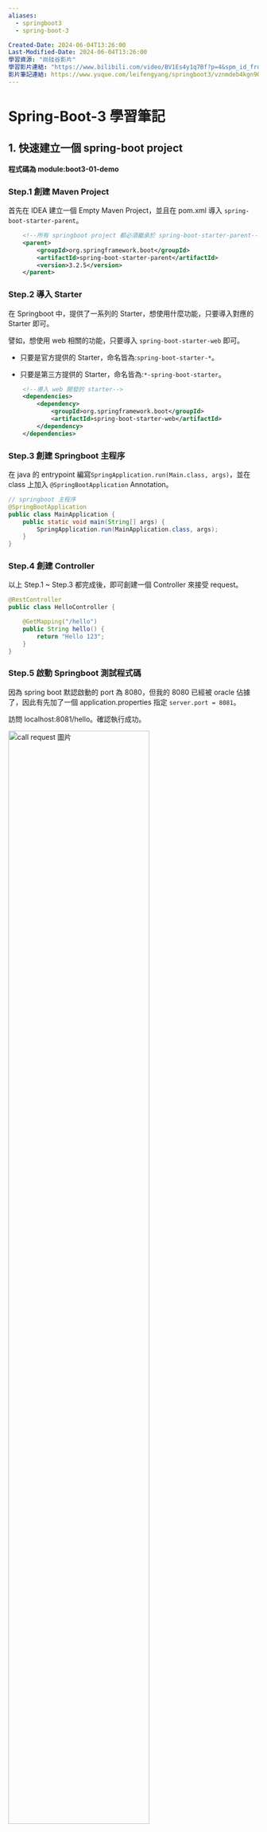 ```yaml
---
aliases:
  - springboot3
  - spring-boot-3

Created-Date: 2024-06-04T13:26:00
Last-Modified-Date: 2024-06-04T13:26:00
學習資源: "尚硅谷影片"
學習影片連結: "https://www.bilibili.com/video/BV1Es4y1q7Bf?p=4&spm_id_from=pageDriver&vd_source=761768e2c11632de30fd3e6fab20e591"
影片筆記連結: https://www.yuque.com/leifengyang/springboot3/vznmdeb4kgn90vrx#cYdbS
---
```


# Spring-Boot-3 學習筆記

## 1. 快速建立一個 spring-boot project

**程式碼為 module:boot3-01-demo**

### Step.1 創建 Maven Project

首先在 IDEA 建立一個 Empty Maven Project，並且在 pom.xml 導入 `spring-boot-starter-parent`。

```xml
    <!--所有 springboot project 都必須繼承於 spring-boot-starter-parent-->
    <parent>
        <groupId>org.springframework.boot</groupId>
        <artifactId>spring-boot-starter-parent</artifactId>
        <version>3.2.5</version>
    </parent>
```

### Step.2 導入 Starter

在 Springboot 中，提供了一系列的 Starter，想使用什麼功能，只要導入對應的 Starter 即可。

譬如，想使用 web 相關的功能，只要導入 `spring-boot-starter-web` 即可。

- 只要是官方提供的 Starter，命名皆為:`spring-boot-starter-*`。

- 只要是第三方提供的 Starter，命名皆為:`*-spring-boot-starter`。

```xml
    <!--導入 web 開發的 starter-->
    <dependencies>
        <dependency>
            <groupId>org.springframework.boot</groupId>
            <artifactId>spring-boot-starter-web</artifactId>
        </dependency>
    </dependencies>
```

### Step.3 創建 Springboot 主程序

在 java 的 entrypoint 編寫`SpringApplication.run(Main.class, args)`，並在 class 上加入 `@SpringBootApplication` Annotation。

```java
// springboot 主程序
@SpringBootApplication
public class MainApplication {
    public static void main(String[] args) {
        SpringApplication.run(MainApplication.class, args);
    }
}
```

### Step.4 創建 Controller

以上 Step.1 ~ Step.3 都完成後，即可創建一個 Controller 來接受 request。

```java
@RestController
public class HelloController {

    @GetMapping("/hello")
    public String hello() {
        return "Hello 123";
    }
}
```

### Step.5 啟動 Springboot 測試程式碼

因為 spring boot 默認啟動的 port 為 8080，但我的 8080 已經被 oracle 佔據了，因此有先加了一個 application.properties 指定 `server.port = 8081`。

訪問 localhost:8081/hello。確認執行成功。

<img src="img/Snipaste_2024-06-04_13-56-54.jpg" alt="call request 圖片" style="width:75%"/>

### 打包 springboot

若是想打包 springboot 須在 maven 導入 springboot 提供的插件。

```xml
    <!--springboot 提供的打包插件-->
    <build>
        <plugins>
            <plugin>
                <groupId>org.springframework.boot</groupId>
                <artifactId>spring-boot-maven-plugin</artifactId>
            </plugin>
        </plugins>
    </build>
```

接下來執行 `mvn clean package` 生成 jar 包，即可透過 `java -jar demo.jar` 運行 springboot project。

<img src="img/Snipaste_2024-06-04_14-06-39.jpg" alt="java 運行圖片" style="width:100%"/>

#### springboot 提供的打包插件與 maven 原生的差別

>##### jar 檔差別
>
>- 透過標準的`maven-jar-plugin`打包的 jar 檔只會包含者這個 project 自身的`.class file`和 `resource file` ，並不包含者第三方依賴的 jar 檔，因此運行時得手動添加使用到的第三方依賴 jar 包。
>- springboot 打包的 jar 檔會包含者 project 自身的 `.class file`和`resource file`外，也包含者第三方依賴，因此運行時只要確保環境有安裝 java，即可透過 `java -jar`運行 springboot 程式。

>##### war 檔差別
>
>- war 檔的差異則較小，不管是 maven、springboot 打包出來的 war 檔都會包含者第三方依賴，而springboot 的 war 檔則可以自由的選擇要用內嵌的 web server 還是把 springboot.war 放到外部 web server 運行。

springboot 可以直接打包成 jar 檔運行，而不必放到 web server，就是因為已經內嵌了 tomcat，而透過 springboot 插件打包出來的 jar 檔，也包含者 tomcat 等第三方依賴，因此才可直接透過 `java -jar`運行。

---

### springboot 特性總結

透過以上 quick start 可以知道 springboot 具有以下特性，或是解決了以下問題。

#### 1. 簡化整合

若是以前單獨使用 spring mvc 的場景，那如果要開發 web 功能，就需要在 pom.xml
導入 servlet、tomcat、spring-mvc 等諸多依賴，而 springboot 現在透過 maven 依賴傳遞的特性，整合了各種 Starter 啟動器，如果我們想使用 web 相關的功能，只需要導入`spring-boot-starter-web`即可，而`spring-boot-starter-web`裡面也可看到又導入了其他 Starter，譬如`spring-boot-starter-tomcat`等等。

***因此，springboot 大大的簡化了我們在 pom.xml 導入依賴的配置。***

springboot 官方提供的 Starter:[官方連結](https://docs.spring.io/spring-boot/reference/using/build-systems.html#using.build-systems.starters)

- 只要是 springboot 官方提供的 Starter，命名皆為:`spring-boot-starter-*`。

- 只要是第三方提供的 Starter，命名皆為:`*-spring-boot-starter`。

#### 2. 簡化配置

若是單獨使用 spring mvc 的話，需要自己在 web.xml 或使用 @Configuration 來配置 DispatcherServlet，還要配置 ioc container，掃描範圍等等。

但使用 springboot 後，在 springboot 都有默認配置幫我們先做了這些事情，簡化了
我們還要自己配置的步驟，若默認配置不滿足需求，也可以透過 `application.propertties`來客製化需求。

`application.properties`:

- springboot 的配置都集中在這檔案，只需要修改此檔案即可。
- 配置屬性都有默認值。
- 具體有哪些屬性:[官方文檔](https://docs.spring.io/spring-boot/appendix/application-properties/index.html#appendix.application-properties)

#### 3. 簡化維運

如果想修改一個 jar 包的一些配置，不需要再重新打包，只要在 jar 包同層的資料夾下
修改 application.properties 即可。

### Spring Initializr

就 IDEA 一個建立 springboot project 的功能，在 IDEA 2024 版已經改名成
Spring Boot 了。

## 2.原理分析

### 1. 依賴管理機制

#### 1. 為什麼導入 `spring-boot-starter-web` 就將相關的 web 依賴都導入進來?

這是因為 springboot 已經將 web 開發場景會用到的 dependency 都寫好在 `spring-boot-starter-web`裡了，若查看`spring-boot-starter-web`，會看到裡面還有個 dependency `spring-boot-starter-tomcat`，而這個 `starter-tomcat`也寫好了 tomcat 會使用到的 dependency，因此只要導入`spring-boot-starter-web`，就會透過 maven 依賴傳遞的特性將這些 dependency 傳遞進來。

#### 2. 為什麼版本號都不用定義?

每個 springboot 都會繼承`spring-boot-starter-parent` 為父工程，
而`spring-boot-starter-parent` 又繼承於 `spring-boot-dependencies`，
在`spring-boot-dependencies`中會將所有版本號都定義好。

如此一來，我們就不用自己去定義版本，不用嘗試哪些版本是有衝突的。
當然沒被 `spring-boot-starter-parent` 管理到的 dependency 依然需要自己寫版本號。

<img src="img/Snipaste_2024-06-04_16-19-37.jpg" alt="原理圖" style="width:50%" />

### 2. 自動配置機制

#### 1.初步理解

以前需要手動編寫 .xml 或 configuration class 去配置一些核心組件，譬如 DispatcherServlet、
ViewResolver 等等，而現在只要導入對應的 Starter 後即可馬上使用，springboot 會自動的
幫我們配置好這些組件。

以下code，若透過 IDEA debug mode 的 Evaluate Expression 去查看 `applicationContext.getBeanDefinitionNames()` 能看到裡面確實有 DispatcherServlet 這個 Bean。

```java
@SpringBootApplication
public class Boot302DemoApplication {

    public static void main(String[] args) {
        ConfigurableApplicationContext applicationContext = SpringApplication.run(Boot302DemoApplication.class, args);
        System.out.println("stop");
    }
}
```

##### 默認的 package scan 規則

- 以前需要在 .xml 或 @ComponentScan 去指定包掃描的路徑，而在 springboot 中預設就是**掃描主程序class所在的 package 及其子 package**。
- @SpringBootApplication Annotation 所在的 class 即是主程序 class。
- 若想自定義掃描路徑，可透過 `@SpringBootApplication(scanBasePackages = "path")` 或 添加`@ComponentScan` 在主程序上，之所以可以這麼做，是因為`@SpringBootApplication`本來就是由`@ComponentScan`所組成的。

<img src="img/Snipaste_2024-06-04_16-45-08.jpg" alt="SpringBootApplicaiton Annotation" style="width:50%"/>

##### 配置屬性的默認值

在 application.properties 中，實際上每個屬性都會被綁定到某個 class 的屬性上。
譬如以 `server.port` 為例，若對 application.properties 的 `server.port` 用 ctrl + 左鍵
會導到 `ServerProperties.class` 上，而所有的屬性都是如此，會被綁定到某個 class 上。

##### 簡介自動配置的原理

若觀察`spring-boot-starter-web`等 starter，會看到都導入了一個`spring-boot-starter`，而這個`spring-boot-starter`又導入了`spring-boot-autoconfigure`，而這個`spring-boot-autoconfigure`編寫了很多 autoconfiguration class，只要導入對應的 starter，就會開啟哪個 starter 的 autoconfiguration class。

至於這些 autoconfigutation class 具體是在哪邊被 springboot 執行，目前還沒弄懂。

<img src="img/Snipaste_2024-06-04_17-03-41.jpg" alt="autoconfiguration" style="width:50%"/>

## 3. 常用註解、條件註解

### 1. 常用註解

這邊的 Annotation 功能要搞明白，後續自動配置原理會用到。

因為除了 @import 外都明白功能，故只介紹 @import。

### @import

@import 的功能是用來導入 class 成為 Bean，而組件的名字為全類名。

```java
@Configuration
@Import(要導入的 class)
public class MyConfig {
}
```

### 2. 條件註解

@ConditionalOnClass：如果類路徑中存在這個類，則觸發指定行為

@ConditionalOnMissingClass：如果類路徑中不存在這個類，則觸發指定行為

@ConditionalOnBean：如果容器中存在這個Bean（元件），則觸發指定行為

@ConditionalOnMissingBean：如果容器中不存在這個Bean（組件），則觸發指定行為

如果條件註解是加到 configuration class 上的話，則註解生效，整個 configuration class 才生效。

如果是加到 @Component class 上，效果會不會是條件註解生效，才把 class 加到 IOC 呢，還有待測試。

#### 條件註解範例

 先添加 druid dependency，然後配置以下 configuration。

 ```java
 @Configuration
public class MyConfig {

    @Bean
    @ConditionalOnClass(name="com.alibaba.druid.FastsqlException")
    public Cat cat01() {
        return new Cat();
    }

    @Bean
    @ConditionalOnMissingClass(value = "com.alibaba.druid.FastsqlException")
    public Dog dog01() {
        return new Dog();
    }
}
 ```

可以看到是 cat01 被加入到 IOC。

<img src="img/Snipaste_2024-06-04_18-37-34.jpg" alt="條件註解範例" style="width:50%"/>

### 3.屬性綁定

將 IOC Container 中的 Bean 的屬性值與配置文件(application.properties)的配置項的值進行綁定。

- @ConfigurationProperties

- @EnableConfigurationProperties

#### @ConfigurationProperties 範例

`@ConfigurationProperties`並不會把 Class 放到 IOC Container，因此要自己手動加上
`@Component` 或 `@Bean`。

>application.properties
>
>```properties
>pig.id=1
>pig.name=瓜瓜
>pig.age=21
>```

>Pig Class
>
>```java
>// 要記得加上 setter、getter 給底層調用
>@ConfigurationProperties(prefix = "pig")
>@Component
>@Data
>public class Pig {
>    Integer id;
>    String name;
>    Integer age;
>}
>```

<img src="img/Snipaste_2024-06-05_13-29-40.jpg" alt="result" style="width:50%"/>

#### @EnableConfigurationProperties 範例

- 在`@ConfigurationProperties`的介紹中有說到要把 class 變成 Bean 則`@ConfigurationProperties`才會生效，而`@EnableConfigurationProperties`則提供了另種使`@EnableConfigurationProperties`生效的方式。

```java
@Data
@ConfigurationProperties(prefix = "sheep")
public class Sheep {
    Integer id;
    String name;
    Integer age;
}
```

透過在啟動類或配置類添加`@EnableConfigurationProperties`使`@ConfigurationProperties`也能生效。

```java
@SpringBootApplication
@EnableConfigurationProperties(value = Sheep.class)
public class Boot302DemoApplication {

    public static void main(String[] args) {
        ConfigurableApplicationContext applicationContext = SpringApplication.run(Boot302DemoApplication.class, args);
        System.out.println("stop");
    }
}
```

- 因為 spring-boot 默認只掃描`@SpringBootApplication`所在的 package，因此就算導入的第三方依賴有添加@`Component`、`ConfigurationProperties`等註解也沒用，因為 spring-boot 根本掃描不到，因此就可透過`@EnableConfigurationProperties`來使第三方依賴的 class 進行屬性綁定並添加到 IOC Container。

## SpringBoot 自動配置完整流程

以`spring-boot-starter-web`為例。

1. 導入`spring-boot-starter-web`後會透過依賴傳遞導入`spring-boot-starter`，而這個`spring-boot-starter`是所有 starter 都會導入的一個依賴，是自動配置的核心依賴。

2. `spring-boot-starter`也會透過依賴傳遞導入`spring-boot-autoconfigure`，而`spring-boot-autoconfigure`則定義了各個 starter 的 autoconfiguration class，像是在`package org.springframework.boot.autoconfigure.web.servlet`下就定義了`DispatcherServletAutoConfiguration.class`。
從下圖可以看到，只要 class path 下有者`DispatcherServlet.class`這個 configuration class 才會生效。<img src="img/Snipaste_2024-06-05_17-02-04.jpg" alt="自動配置圖" style="width:100%"/>
而在`DispatcherServletAutoConfiguration`裡有個 Method 能看到就是註冊`DispatcherServlet`的。

```java
@Bean(name = DEFAULT_DISPATCHER_SERVLET_BEAN_NAME)
public DispatcherServlet dispatcherServlet(WebMvcProperties webMvcProperties) {
    DispatcherServlet dispatcherServlet = new DispatcherServlet();
    dispatcherServlet.setDispatchOptionsRequest(webMvcProperties.isDispatchOptionsRequest());
    dispatcherServlet.setDispatchTraceRequest(webMvcProperties.isDispatchTraceRequest());
    configureThrowExceptionIfNoHandlerFound(webMvcProperties, dispatcherServlet);
    dispatcherServlet.setPublishEvents(webMvcProperties.isPublishRequestHandledEvents());
    dispatcherServlet.setEnableLoggingRequestDetails(webMvcProperties.isLogRequestDetails());
    return dispatcherServlet;
}
```

>能看到 `spring-boot-autoconfigure.org`下寫了所有 starter 的 autoconfigure。
>
><img src="img/Snipaste_2024-06-05_17-15-50.jpg" alt="autocon.jar" style="width:50%"/>

因此，現在知道並不是所有 auto configuration 都會生效，springboot 透過條件註解來決定生效的條件，譬如，只有當導入`spring-boot-starter-web`後，在 class path 下存在 `DispatcherServlet.class`後，`DispatcherServletAutoConfiguration`才會生效。

3. 雖然在`spring-boot-autoconfigure`已經寫好了所有 starter 的 auto configuration，但 springboot 默認只掃描 `@SpringBootApplication` 所在的 package 及其子包，是掃不到`spring-boot-autoconfigure`下的配置類的，所以儘管 auto configuration 是生效的，但springboot 根本加載不到它們，因此 spring-boot 是透過`@SpringBootApplication`->`@EnableAutoConfiguration`->`@Import(AutoConfigurationImportSelector.class)`先去註冊`AutoConfigurationImportSelector`成為 Bean 後，然後調用`AutoConfigurationImportSelector.getAutoConfigurationEntry()`方法去獲得 auto configuration class，其中在`getAutoConfigurationEntry()`裡會看到調用了`getCandidateConfigurations()`，而就是在這裡去獲得`spring-boot-autoconfigure`裡的自動配置類的。

>`AutoConfigurationImportSelector.getCandidateConfigurations()`
>
>實際上是透過 `ImportCandidates.load` 去加載配置類的，點進去能看到實際上去加載配置類的 path 就是 META-INF/spring/org.springframework.boot.autoconfigure.AutoConfiguration.imports，而在 imports 裡則定義了所有自動配置類的 path。
>
>```java
>protected List<String> getCandidateConfigurations(AnnotationMetadata metadata, >AnnotationAttributes attributes) {
>    List<String> configurations = ImportCandidates.load(AutoConfiguration.class, >getBeanClassLoader())
>		.getCandidates();
>	Assert.notEmpty(configurations,
>			"No auto configuration classes found in "
>					+ ".META-INF/spring/org.springframework.boot.autoconfigure.>AutoConfiguration.imports If you "
>					+ "are using a custom packaging, make sure that file is correct.");
>	return configurations;
>}
>```

><img src="img/Snipaste_2024-06-06_11-58-47.jpg" alt="imports圖" style="width:100%"/>

4. application.properties 的原理

- 以 tomcat 為例，在`EmbeddedWebServerFactoryCustomizerAutoConfiguration`裡有者配置 tomcat 的方法。

  ```java
          @Bean
        public TomcatWebServerFactoryCustomizer tomcatWebServerFactoryCustomizer(Environment environment, ServerProperties serverProperties) {
            return new TomcatWebServerFactoryCustomizer(environment, serverProperties);
        }
  ```

  可以看到傳了一個 `ServerProperties` 當作 tomcat 的配置文件，而這個`ServerProperties`就是透過`@EnableConfigurationProperties`去導入進來的。
  <img src="img/Snipaste_2024-06-06_14-11-54.jpg" alt="EmbeddedWebServerFactoryCustomizerAutoConfiguration圖" style="width:75%"/>
  
  而這個`ServerProperties`則是透過 `@ConfigurationProperties` 去綁定到 application.properties 的屬性上，下圖能看到`prefix="server"`，因此 tomcat 的設定在 application.properties 都是以 server 開頭的。

  <img src="img/Snipaste_2024-06-06_14-13-30.jpg" alt="ServerProperties.class 圖" style="width:70%"/>

- 所以 application.properties 綁定邏輯為:

  1.`ServerProperties`透過`@ConfigurationProperties`將 application.properties 的屬性值綁定到自己的屬性上。
  
  2.`EmbeddedWebServerFactoryCustomizerAutoConfiguration`透過`EnableConfigurationProperties`將`ServerProperties`導入進來。

  3.在創建 tomccat 時將`ServerProperties`傳遞進去設定 tomcat 的配置細節。

  ```java
          @Bean
        public TomcatWebServerFactoryCustomizer tomcatWebServerFactoryCustomizer(Environment environment, ServerProperties serverProperties) {
            return new TomcatWebServerFactoryCustomizer(environment, serverProperties);
        }
  ```

5. 核心步驟總結:
   <img src="img/Snipaste_2024-06-06_14-37-05.jpg" alt="流程總結" style="width:100%"/>
